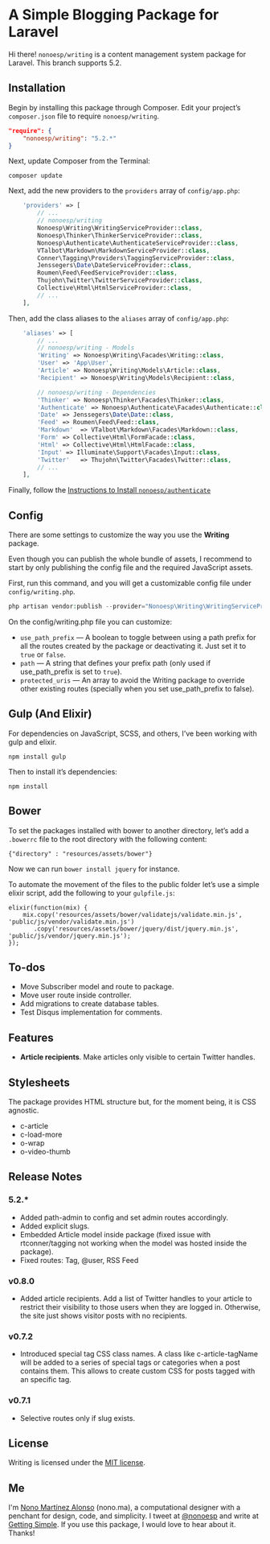 # A Simple Blogging Package for Laravel

Hi there! `nonoesp/writing` is a content management system package for Laravel. This branch supports 5.2.

## Installation

Begin by installing this package through Composer. Edit your project’s `composer.json` file to require `nonoesp/writing`.

```json
"require": {
	"nonoesp/writing": "5.2.*"
}
```

Next, update Composer from the Terminal:

```
composer update
```

Next, add the new providers to the `providers` array of `config/app.php`:

```php
	'providers' => [
		// ...
        // nonoesp/writing
        Nonoesp\Writing\WritingServiceProvider::class,        
        Nonoesp\Thinker\ThinkerServiceProvider::class,  
        Nonoesp\Authenticate\AuthenticateServiceProvider::class,          
        VTalbot\Markdown\MarkdownServiceProvider::class,
        Conner\Tagging\Providers\TaggingServiceProvider::class,
        Jenssegers\Date\DateServiceProvider::class,
        Roumen\Feed\FeedServiceProvider::class,
        Thujohn\Twitter\TwitterServiceProvider::class,
        Collective\Html\HtmlServiceProvider::class,
		// ...
	],
```

Then, add the class aliases to the `aliases` array of `config/app.php`:

```php
	'aliases' => [
		// ...
        // nonoesp/writing - Models
        'Writing' => Nonoesp\Writing\Facades\Writing::class,
        'User' => 'App\User',
        'Article' => Nonoesp\Writing\Models\Article::class,    
        'Recipient' => Nonoesp\Writing\Models\Recipient::class,

        // nonoesp/writing - Dependencies
        'Thinker' => Nonoesp\Thinker\Facades\Thinker::class,
        'Authenticate' => Nonoesp\Authenticate\Facades\Authenticate::class,
        'Date' => Jenssegers\Date\Date::class,
        'Feed' => Roumen\Feed\Feed::class,
        'Markdown'  => VTalbot\Markdown\Facades\Markdown::class,
        'Form' => Collective\Html\FormFacade::class,
        'Html' => Collective\Html\HtmlFacade::class,   
        'Input' => Illuminate\Support\Facades\Input::class,
        'Twitter'   => Thujohn\Twitter\Facades\Twitter::class,
		// ...
	],
```

Finally, follow the [Instructions to Install `nonoesp/authenticate`](https://github.com/nonoesp/laravel-authenticate/tree/5.2)

## Config

There are some settings to customize the way you use the **Writing** package.

Even though you can publish the whole bundle of assets, I recommend to start by only publishing the config file and the required JavaScript assets.

First, run this command, and you will get a customizable config file under `config/writing.php`.

```php
php artisan vendor:publish --provider="Nonoesp\Writing\WritingServiceProvider" --tag=config
```

On the config/writing.php file you can customize:

* `use_path_prefix` — A boolean to toggle between using a path prefix for all the routes created by the package or deactivating it. Just set it to `true` or `false`.
* `path` — A string that defines your prefix path (only used if use_path_prefix is set to `true`).
* `protected_uris` — An array to avoid the Writing package to override other existing routes (specially when you set use_path_prefix to false).

## Gulp (And Elixir)

For dependencies on JavaScript, SCSS, and others, I’ve been working with gulp and elixir.

```
npm install gulp
```

Then to install it’s dependencies:

```
npm install
```

## Bower

To set the packages installed with bower to another directory, let’s add a `.bowerrc` file to the root directory with the following content:

```
{"directory" : "resources/assets/bower"}
```

Now we can run `bower install jquery` for instance.

To automate the movement of the files to the public folder let’s use a simple elixir script, add the following to your `gulpfile.js`:

```
elixir(function(mix) {
    mix.copy('resources/assets/bower/validatejs/validate.min.js', 'public/js/vendor/validate.min.js')
       .copy('resources/assets/bower/jquery/dist/jquery.min.js', 'public/js/vendor/jquery.min.js');
});
```

## To-dos

* Move Subscriber model and route to package.
* Move user route inside controller.
* Add migrations to create database tables.
* Test Disqus implementation for comments.

## Features

* **Article recipients**. Make articles only visible to certain Twitter handles.

## Stylesheets

The package provides HTML structure but, for the moment being, it is CSS agnostic.

* c-article
* c-load-more
* o-wrap
* o-video-thumb

## Release Notes

### 5.2.*

* Added path-admin to config and set admin routes accordingly.
* Added explicit slugs.
* Embedded Article model inside package (fixed issue with rtconner/tagging not working when the model was hosted inside the package).
* Fixed routes: Tag, @user, RSS Feed


### v0.8.0

* Added article recipients. Add a list of Twitter handles to your article to restrict their visibility to those users when they are logged in. Otherwise, the site just shows visitor posts with no recipients.

### v0.7.2

* Introduced special tag CSS class names. A class like c-article-tagName will be added to a series of special tags or categories when a post contains them. This allows to create custom CSS for posts tagged with an specific tag.

### v0.7.1

* Selective routes only if slug exists.

## License

Writing is licensed under the [MIT license](http://opensource.org/licenses/MIT).

## Me

I'm [Nono Martínez Alonso](http://nono.ma) (nono.ma), a computational designer with a penchant for design, code, and simplicity. I tweet at [@nonoesp](http://www.twitter.com/nonoesp) and write at [Getting Simple](http://gettingsimple.com/). If you use this package, I would love to hear about it. Thanks!